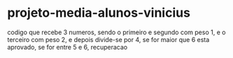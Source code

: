 # projeto-media-alunos-vinicius
codigo que recebe 3 numeros, sendo o primeiro e segundo com peso 1, e o terceiro com peso 2, e depois divide-se por 4, se for maior que 6 esta aprovado, se for entre 5 e 6, recuperacao